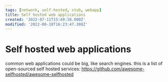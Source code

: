 ```yaml
---
tags: [network, self-hosted, stub, webapp]
title: Self hosted web applications
created: '2022-07-11T15:49:38.000Z'
modified: '2022-08-18T16:23:47.308Z'
---
```


# Self hosted web applications

common web applications could be big, like search engines. this is a list of open-sourced self hosted services:
https://github.com/awesome-selfhosted/awesome-selfhosted
